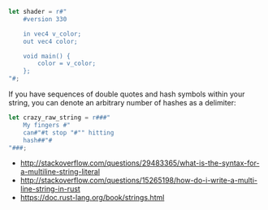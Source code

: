 ```rust
let shader = r#"
    #version 330

    in vec4 v_color;
    out vec4 color;

    void main() {
        color = v_color;
    };
"#;
```

If you have sequences of double quotes and hash symbols within your string, you can denote an arbitrary number of hashes as a delimiter:

```rust
let crazy_raw_string = r###"
    My fingers #"
    can#"#t stop "#"" hitting
    hash##"#
"###;
```

- http://stackoverflow.com/questions/29483365/what-is-the-syntax-for-a-multiline-string-literal
- http://stackoverflow.com/questions/15265198/how-do-i-write-a-multi-line-string-in-rust
- https://doc.rust-lang.org/book/strings.html
